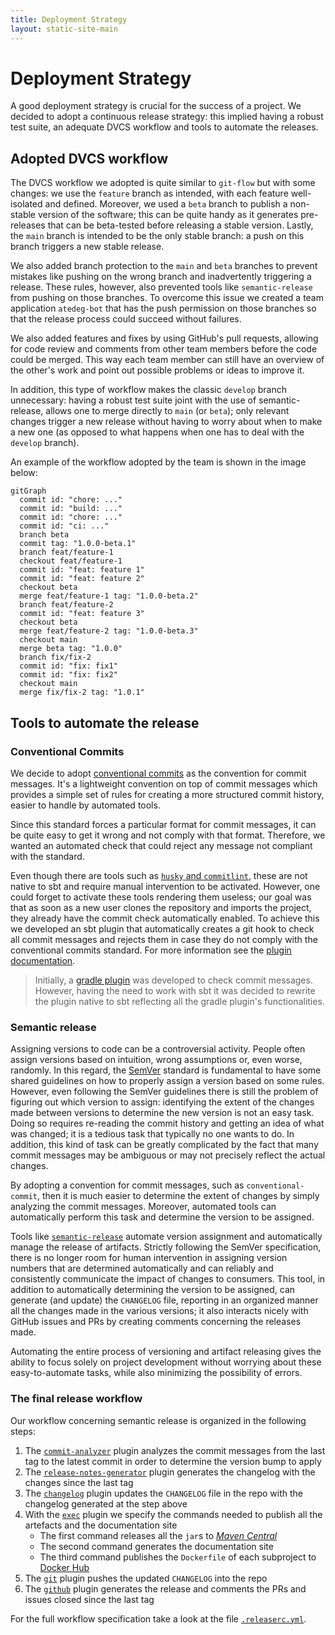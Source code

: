 ```yaml
---
title: Deployment Strategy
layout: static-site-main
---
```


# Deployment Strategy

A good deployment strategy is crucial for the success of a project.
We decided to adopt a continuous release strategy: this implied having a robust test suite,
an adequate DVCS workflow and tools to automate the releases.

## Adopted DVCS workflow

The DVCS workflow we adopted is quite similar to `git-flow` but with some changes:
we use the `feature` branch as intended, with each feature well-isolated and defined.
Moreover, we used a `beta` branch to publish a non-stable version of the software; this can be
quite handy as it generates pre-releases that can be beta-tested before releasing a stable version.
Lastly, the `main` branch is intended to be the only stable branch: a push on this branch triggers
a new stable release.

We also added branch protection to the `main` and `beta` branches to prevent mistakes like pushing
on the wrong branch and inadvertently triggering a release.
These rules, however, also prevented tools like `semantic-release` from pushing on those branches.
To overcome this issue we created a team application `atedeg-bot` that has the push permission on
those branches so that the release process could succeed without failures.

We also added features and fixes by using GitHub's pull requests, allowing for code review and
comments from other team members before the code could be merged.
This way each team member can still have an overview of the other's work and point out possible
problems or ideas to improve it.

In addition, this type of workflow makes the classic `develop` branch unnecessary:
having a robust test suite joint with the use of semantic-release, allows one to merge directly to
`main` (or `beta`); only relevant changes trigger a new release without having to worry about when
to make a new one (as opposed to what happens when one has to deal with the `develop` branch).

An example of the workflow adopted by the team is shown in the image below:

```mermaid
gitGraph
  commit id: "chore: ..."
  commit id: "build: ..."
  commit id: "chore: ..."
  commit id: "ci: ..."
  branch beta
  commit tag: "1.0.0-beta.1"
  branch feat/feature-1
  checkout feat/feature-1
  commit id: "feat: feature 1"
  commit id: "feat: feature 2"
  checkout beta
  merge feat/feature-1 tag: "1.0.0-beta.2"
  branch feat/feature-2
  commit id: "feat: feature 3"
  checkout beta
  merge feat/feature-2 tag: "1.0.0-beta.3"
  checkout main
  merge beta tag: "1.0.0"
  branch fix/fix-2
  commit id: "fix: fix1"
  commit id: "fix: fix2"
  checkout main
  merge fix/fix-2 tag: "1.0.1"
```

## Tools to automate the release

### Conventional Commits

We decide to adopt [conventional commits](https://www.conventionalcommits.org/en/v1.0.0/) as the
convention for commit messages.
It's a lightweight convention on top of commit messages which provides a simple set of rules for
creating a more structured commit history, easier to handle by automated tools.

Since this standard forces a particular format for commit messages, it can be quite easy to get it
wrong and not comply with that format.
Therefore, we wanted an automated check that could reject any message not compliant with the
standard.

Even though there are tools such as
[`husky` and `commitlint`](https://github.com/conventional-changelog/commitlint),
these are not native to sbt and require manual intervention to be activated.
However, one could forget to activate these tools rendering them useless; our goal was that
as soon as a new user clones the repository and imports the project, they already have the commit
check automatically enabled.
To achieve this we developed an sbt plugin that automatically creates a git hook
to check all commit messages and rejects them in case they do not comply with the
conventional commits standard.
For more information see the
[plugin documentation](https://github.com/nicolasfara/sbt-conventional-commits).

> Initially, a
> [gradle plugin](https://github.com/nicolasfara/conventional-commits) was developed to check
> commit messages.
> However, having the need to work with sbt it was decided to rewrite the plugin native to sbt
> reflecting all the gradle plugin's functionalities.

### Semantic release

Assigning versions to code can be a controversial activity.
People often assign versions based on intuition, wrong assumptions or, even worse, randomly.
In this regard, the [SemVer](https://semver.org/) standard is fundamental to have some shared
guidelines on how to properly assign a version based on some rules.
However, even following the SemVer guidelines there is still the problem of figuring out which
version to assign: identifying the extent of the changes made between versions to determine the new
version is not an easy task.
Doing so requires re-reading the commit history and getting an idea of what was changed; it is a
tedious task that typically no one wants to do.
In addition, this kind of task can be greatly complicated by the fact that many commit messages may
be ambiguous or may not precisely reflect the actual changes.

By adopting a convention for commit messages, such as `conventional-commit`, then it is much easier
to determine the extent of changes by simply analyzing the commit messages.
Moreover, automated tools can automatically perform this task and determine the version to be
assigned.

Tools like [`semantic-release`](https://semantic-release.gitbook.io/semantic-release/) automate
version assignment and automatically manage the release of artifacts.
Strictly following the SemVer specification, there is no longer room for human intervention in
assigning version numbers that are determined automatically and can reliably and consistently
communicate the impact of changes to consumers.
This tool, in addition to automatically determining the version to be assigned, can generate
(and update) the `CHANGELOG` file, reporting in an organized manner all the changes made in the
various versions; it also interacts nicely with GitHub issues and PRs by creating comments concerning the
releases made.

Automating the entire process of versioning and artifact releasing gives the ability to focus
solely on project development without worrying about these easy-to-automate tasks, while also
minimizing the possibility of errors.

### The final release workflow

Our workflow concerning semantic release is organized in the following steps:

1. The [`commit-analyzer`](https://github.com/semantic-release/commit-analyzer) plugin analyzes the
   commit messages from the last tag to the latest commit in order to determine the version bump to
   apply
2. The [`release-notes-generator`](https://github.com/semantic-release/release-notes-generator)
   plugin generates the changelog with the changes since the last tag
3. The [`changelog`](https://github.com/semantic-release/changelog) plugin updates the
   `CHANGELOG` file in the repo with the changelog generated at the step above
4. With the [`exec`](https://github.com/semantic-release/exec) plugin we specify the commands needed
   to publish all the artefacts and the
   documentation site
   - The first command releases all the `jar`s to
     [_Maven Central_](https://search.maven.org/search?q=dev.atedeg.mdm)
   - The second command generates the documentation site
   - The third command publishes the `Dockerfile` of each subproject to
     [Docker Hub](https://hub.docker.com/search?q=atedeg)
5. The [`git`](https://github.com/semantic-release/git) plugin pushes the updated `CHANGELOG`
   into the repo
6. The [`github`](https://github.com/semantic-release/github) plugin generates the release and
   comments the PRs and issues closed since the last tag

For the full workflow specification take a look at the file
[`.releaserc.yml`](https://github.com/atedeg/mdm/blob/main/.releaserc.yml).
